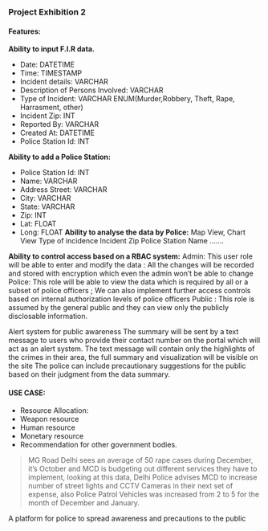 ### Project Exhibition 2

#### Features:

 __Ability to input F.I.R data.__
 - Date: DATETIME
 - Time: TIMESTAMP
 - Incident details: VARCHAR
 - Description of Persons Involved: VARCHAR
 - Type of Incident: VARCHAR ENUM(Murder,Robbery, Theft, Rape, Harrasment, other)
 - Incident Zip: INT
 - Reported By: VARCHAR
 - Created At: DATETIME
 - Police Station Id: INT

__Ability to add a Police Station:__
 - Police Station Id: INT
 - Name: VARCHAR
 - Address Street: VARCHAR
 - City: VARCHAR
 - State: VARCHAR
 - Zip: INT
 - Lat: FLOAT
 - Long: FLOAT
__Ability to analyse the data by Police:__
Map View, Chart View
Type of incidence
Incident Zip
Police Station Name
…….

__Ability to control access based on a RBAC system:__
Admin: This user role will be able to enter and modify the data : All the changes will be recorded and stored with encryption which even the admin won’t be able to change
Police: This role will be able to view the data which is required by all or a subset of police officers ; We can also implement further access controls based on internal authorization levels of police officers
Public : This role is assumed by the general public and they can view only the publicly disclosable information.

Alert system for public awareness
The summary will be sent by a text message to users who provide their contact number on the portal which will act as an alert system.
The text message will contain only the highlights of the crimes in their area, the full summary and visualization will be visible on the site
The police can include precautionary suggestions for the public based on their judgment from the data summary.


#### USE CASE:

- Resource Allocation:
 - Weapon resource
 - Human resource
 - Monetary resource
 - Recommendation for other government bodies.
> MG Road Delhi sees an average of 50 rape cases during December, it’s October and MCD is budgeting out different services they have to implement, looking at this data, Delhi Police advises MCD to increase number of street lights and CCTV Cameras in their next set of expense, also Police Patrol Vehicles was increased from 2 to 5 for the month of December and January.

A platform for police to spread awareness and precautions to the public 
